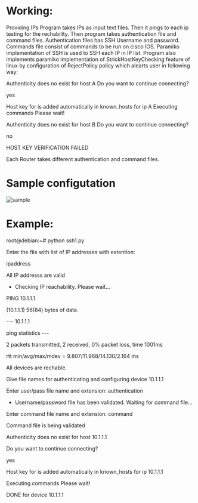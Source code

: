 # Working:

Providing IPs 
Program takes IPs as input text files.
Then it pings to each ip testing for the rechability.
Then program takes authentication file and command files.
Authentication files has SSH Username and password.
Commands file consist of commands to be run on cisco IOS.
Paramiko implementation of SSH is used to SSH each IP in IP list.
Program also implements paramiko implementation of StrickHostKeyChecking feature of linux by configuration of RejectPolicy policy which alearts user in following way:

Authenticity does no exist for host A Do you want to continue connecting?

yes

Host key for is added automatically in known_hosts for ip A Executing commands Please wait!

Authenticity does no exist for host B Do you want to continue connecting?

no

HOST KEY VERIFICATION FAILED

Each Router takes different authentication and command files.

# Sample configutation

![sample](https://user-images.githubusercontent.com/31825161/36058371-2529407e-0dec-11e8-8b96-851d9efe9880.jpg)

# Example: 

root@debian:~# python ssh1.py

Enter the file with list of IP addresses with extention: 

ipaddress

All IP addresss are valid


* Checking IP reachability. Please wait...

PING 10.1.1.1

 (10.1.1.1) 56(84) bytes of data.

--- 10.1.1.1

 ping statistics ---
 
2 packets transmitted, 2 received, 0% packet loss, time 1001ms

rtt min/avg/max/mdev = 9.807/11.968/14.130/2.164 ms

All devices are rechable.


Give file names for authenticating and configuring device 10.1.1.1

Enter user/pass file name and extension: authentication

* Username/password file has been validated. Waiting for command file...

Enter command file name and extension: command

Command file is being validated


Authenticity does no exist for host 10.1.1.1

Do you want to continue connecting?

yes

 Host key for is added automatically in known_hosts for ip 10.1.1.1
 
 Executing commands Please wait!
 
DONE for device 10.1.1.1


